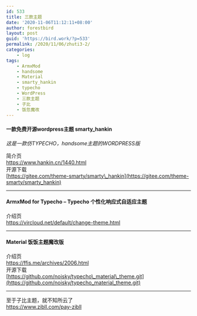 ```yaml
---
id: 533
title: 三款主题
date: '2020-11-06T11:12:11+08:00'
author: forestbird
layout: post
guid: 'https://bird.work/?p=533'
permalink: /2020/11/06/zhuti3-2/
categories:
    - log
tags:
    - ArmxMod
    - handsome
    - Material
    - smarty_hankin
    - typecho
    - WordPress
    - 三款主题
    - 子比
    - 饭忽魔改
---
```


#### 一款免费开源wordpress主题 smarty\_hankin

*这是一款仿TYPECHO，handsome主题的WORDPRESS版*

简介页  
<https://www.hankin.cn/1440.html>  
开源下载  
[https://gitee.com/theme-smarty/smarty\_hankin](https://gitee.com/theme-smarty/smarty_hankin)

---

#### ArmxMod for Typecho – Typecho 个性化响应式自适应主题

介绍页  
<https://vircloud.net/default/change-theme.html>

---

#### Material 饭饭主题魔改版

介绍页  
<https://ffis.me/archives/2006.html>  
开源下载  
[https://github.com/noisky/typecho\_material\_theme.git](https://github.com/noisky/typecho_material_theme.git)

---

至于子比主题，就不知所云了  
<https://www.zibll.com/pay-zibll>